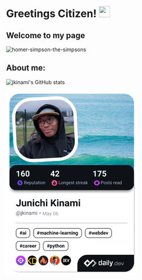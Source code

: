 <!--
**jkinami/jkinami** is a ✨ _special_ ✨ repository because its `README.md` (this file) appears on your GitHub profile.

Here are some ideas to get you started:

- 🔭 I’m currently working on ...
- 🌱 I’m currently learning ...
- 👯 I’m looking to collaborate on ...
- 🤔 I’m looking for help with ...
- 💬 Ask me about ...
- 📫 How to reach me: ...
- 😄 Pronouns: ...
- ⚡ Fun fact: ...

<a href="https://app.daily.dev/jkinami"><img src="./devcard.png" width="356" alt="Junichi Kinami's Dev Card"/></a>


-->

# Greetings Citizen! <img src="https://github.com/user-attachments/assets/a0f12c91-5a3a-400a-9e28-b1dfe552f0e8" width="30px" height="30px" />

## Welcome to my page

![homer-simpson-the-simpsons](https://github.com/user-attachments/assets/7342353f-3dd9-4ac9-a8d4-d17838dcba2e)

## About me:

![jkinami's GitHub stats](https://github-readme-stats.vercel.app/api?username=jkinami&show_icons=true&theme=dark)

<a href="https://app.daily.dev/jkinami"><img src="./devcard.png" width="356" alt="Junichi Kinami's Dev Card"/></a>
